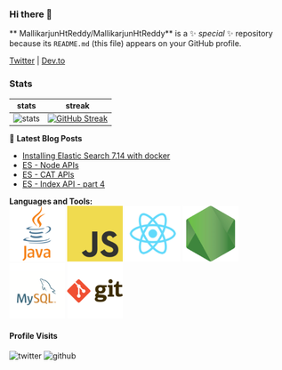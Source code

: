 ### Hi there 👋


** MallikarjunHtReddy/MallikarjunHtReddy** is a ✨ _special_ ✨ repository because its `README.md` (this file) appears on your GitHub profile.  

[Twitter](https://twitter.com/MallikarjunHt)  | [Dev.to](https://dev.to/mallikarjunht)

### Stats
|stats|streak|  
|---|---|  
| ![stats](https://github-readme-stats.vercel.app/api?username=MallikarjunHt&theme=tokyonight&count_private=true&text_color=000&icon_color=000&bg_color=0,ea6161,ffc64d,fffc4d,52fa5a&theme=graywhite") | [![GitHub Streak](https://github-readme-streak-stats.herokuapp.com/?user=MallikarjunHt&theme=dark)](https://github.com/DenverCoder1/github-readme-streak-stats)|  

📕 **Latest Blog Posts**
<!-- BLOG-POST-LIST:START -->
- [Installing Elastic Search 7.14 with docker](https://dev.to/mallikarjunht/installing-elastic-search-714-with-docker-4edn)
- [ES - Node APIs](https://dev.to/mallikarjunht/es-node-apis-4fdk)
- [ES - CAT APIs](https://dev.to/mallikarjunht/es-cat-apis-ilp)
- [ES - Index API - part 4](https://dev.to/mallikarjunht/es-index-api-part-4-3ech)
<!-- BLOG-POST-LIST:END -->

**Languages and Tools:**  
<code><img height="100" src="https://raw.githubusercontent.com/github/explore/80688e429a7d4ef2fca1e82350fe8e3517d3494d/topics/java/java.png"></code>
<code><img height="100" src="https://raw.githubusercontent.com/github/explore/80688e429a7d4ef2fca1e82350fe8e3517d3494d/topics/javascript/javascript.png"></code>
<code><img height="100" src="https://raw.githubusercontent.com/github/explore/80688e429a7d4ef2fca1e82350fe8e3517d3494d/topics/react/react.png"></code>
<code><img height="100" src="https://raw.githubusercontent.com/github/explore/80688e429a7d4ef2fca1e82350fe8e3517d3494d/topics/nodejs/nodejs.png"></code>
<code><img height="100" src="https://raw.githubusercontent.com/github/explore/80688e429a7d4ef2fca1e82350fe8e3517d3494d/topics/mysql/mysql.png"></code>
<code><img height="100" src="https://raw.githubusercontent.com/github/explore/80688e429a7d4ef2fca1e82350fe8e3517d3494d/topics/git/git.png"></code>  


#### Profile Visits 
![twitter](https://img.shields.io/twitter/follow/MallikarjunHt?label=Twitter&logo=twitter&style=for-the-badge)
![github](https://img.shields.io/github/followers/MallikarjunHt?label=Followers&logo=GitHub&style=for-the-badge)

